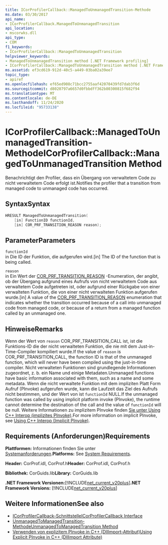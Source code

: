 ```yaml
---
title: ICorProfilerCallback::ManagedToUnmanagedTransition-Methode
ms.date: 03/30/2017
api_name:
- ICorProfilerCallback.ManagedToUnmanagedTransition
api_location:
- mscorwks.dll
api_type:
- COM
f1_keywords:
- ICorProfilerCallback::ManagedToUnmanagedTransition
helpviewer_keywords:
- ManagedToUnmanagedTransition method [.NET Framework profiling]
- ICorProfilerCallback::ManagedToUnmanagedTransition method [.NET Framework profiling]
ms.assetid: ef3cd619-912d-40c5-a449-03ba02a39ee7
topic_type:
- apiref
ms.openlocfilehash: ef65ed908c71bcc2755aaf42070439fd7dab3f6d
ms.sourcegitcommit: d8020797a6657d0fbbdff362b80300815f682f94
ms.translationtype: MT
ms.contentlocale: de-DE
ms.lasthandoff: 11/24/2020
ms.locfileid: "95733138"
---
```

# <a name="icorprofilercallbackmanagedtounmanagedtransition-method"></a><span data-ttu-id="d5bcc-102">ICorProfilerCallback::ManagedToUnmanagedTransition-Methode</span><span class="sxs-lookup"><span data-stu-id="d5bcc-102">ICorProfilerCallback::ManagedToUnmanagedTransition Method</span></span>

<span data-ttu-id="d5bcc-103">Benachrichtigt den Profiler, dass ein Übergang von verwaltetem Code zu nicht verwaltetem Code erfolgt ist.</span><span class="sxs-lookup"><span data-stu-id="d5bcc-103">Notifies the profiler that a transition from managed code to unmanaged code has occurred.</span></span>  
  
## <a name="syntax"></a><span data-ttu-id="d5bcc-104">Syntax</span><span class="sxs-lookup"><span data-stu-id="d5bcc-104">Syntax</span></span>  
  
```cpp  
HRESULT ManagedToUnmanagedTransition(  
    [in] FunctionID functionId,  
    [in] COR_PRF_TRANSITION_REASON reason);  
```  
  
## <a name="parameters"></a><span data-ttu-id="d5bcc-105">Parameter</span><span class="sxs-lookup"><span data-stu-id="d5bcc-105">Parameters</span></span>  

 `functionId`  
 <span data-ttu-id="d5bcc-106">in Die ID der Funktion, die aufgerufen wird.</span><span class="sxs-lookup"><span data-stu-id="d5bcc-106">[in] The ID of the function that is being called.</span></span>  
  
 `reason`  
 <span data-ttu-id="d5bcc-107">in Ein Wert der [COR_PRF_TRANSITION_REASON](cor-prf-transition-reason-enumeration.md) -Enumeration, der angibt, ob der Übergang aufgrund eines Aufrufs von nicht verwaltetem Code aus verwaltetem Code aufgetreten ist, oder aufgrund einer Rückgabe von einer verwalteten Funktion, die von einer nicht verwalteten Funktion aufgerufen wurde.</span><span class="sxs-lookup"><span data-stu-id="d5bcc-107">[in] A value of the [COR_PRF_TRANSITION_REASON](cor-prf-transition-reason-enumeration.md) enumeration that indicates whether the transition occurred because of a call into unmanaged code from managed code, or because of a return from a managed function called by an unmanaged one.</span></span>  
  
## <a name="remarks"></a><span data-ttu-id="d5bcc-108">Hinweise</span><span class="sxs-lookup"><span data-stu-id="d5bcc-108">Remarks</span></span>  

 <span data-ttu-id="d5bcc-109">Wenn der Wert von `reason` COR_PRF_TRANSITION_CALL ist, ist die Funktions-ID die der nicht verwalteten Funktion, die nie mit dem Just-in-Time-Compiler kompiliert wurde.</span><span class="sxs-lookup"><span data-stu-id="d5bcc-109">If the value of `reason` is COR_PRF_TRANSITION_CALL, the function ID is that of the unmanaged function, which will never have been compiled using the just-in-time compiler.</span></span> <span data-ttu-id="d5bcc-110">Nicht verwalteten Funktionen sind grundlegende Informationen zugeordnet, z. b. ein Name und einige Metadaten.</span><span class="sxs-lookup"><span data-stu-id="d5bcc-110">Unmanaged functions have basic information associated with them, such as a name and some metadata.</span></span> <span data-ttu-id="d5bcc-111">Wenn die nicht verwaltete Funktion mit dem impliziten Platt Form Aufruf (PInvoke) aufgerufen wurde, kann die Laufzeit das Ziel des Aufrufs nicht bestimmen, und der Wert von ist `functionId` NULL.</span><span class="sxs-lookup"><span data-stu-id="d5bcc-111">If the unmanaged function was called by using implicit platform invoke (PInvoke), the runtime cannot determine the destination of the call and the value of `functionId` will be null.</span></span> <span data-ttu-id="d5bcc-112">Weitere Informationen zu implizitem PInvoke finden [Sie unter Using C++ Interop (implizites PInvoke)](/cpp/dotnet/using-cpp-interop-implicit-pinvoke).</span><span class="sxs-lookup"><span data-stu-id="d5bcc-112">For more information on implicit PInvoke, see [Using C++ Interop (Implicit PInvoke)](/cpp/dotnet/using-cpp-interop-implicit-pinvoke).</span></span>  
  
## <a name="requirements"></a><span data-ttu-id="d5bcc-113">Requirements (Anforderungen)</span><span class="sxs-lookup"><span data-stu-id="d5bcc-113">Requirements</span></span>  

 <span data-ttu-id="d5bcc-114">**Plattformen:** Informationen finden Sie unter [Systemanforderungen](../../get-started/system-requirements.md).</span><span class="sxs-lookup"><span data-stu-id="d5bcc-114">**Platforms:** See [System Requirements](../../get-started/system-requirements.md).</span></span>  
  
 <span data-ttu-id="d5bcc-115">**Header:** CorProf.idl, CorProf.h</span><span class="sxs-lookup"><span data-stu-id="d5bcc-115">**Header:** CorProf.idl, CorProf.h</span></span>  
  
 <span data-ttu-id="d5bcc-116">**Bibliothek:** CorGuids.lib</span><span class="sxs-lookup"><span data-stu-id="d5bcc-116">**Library:** CorGuids.lib</span></span>  
  
 <span data-ttu-id="d5bcc-117">**.NET Framework Versionen:**[!INCLUDE[net_current_v20plus](../../../../includes/net-current-v20plus-md.md)]</span><span class="sxs-lookup"><span data-stu-id="d5bcc-117">**.NET Framework Versions:** [!INCLUDE[net_current_v20plus](../../../../includes/net-current-v20plus-md.md)]</span></span>  
  
## <a name="see-also"></a><span data-ttu-id="d5bcc-118">Weitere Informationen</span><span class="sxs-lookup"><span data-stu-id="d5bcc-118">See also</span></span>

- [<span data-ttu-id="d5bcc-119">ICorProfilerCallback-Schnittstelle</span><span class="sxs-lookup"><span data-stu-id="d5bcc-119">ICorProfilerCallback Interface</span></span>](icorprofilercallback-interface.md)
- [<span data-ttu-id="d5bcc-120">UnmanagedToManagedTransition-Methode</span><span class="sxs-lookup"><span data-stu-id="d5bcc-120">UnmanagedToManagedTransition Method</span></span>](icorprofilercallback-unmanagedtomanagedtransition-method.md)
- [<span data-ttu-id="d5bcc-121">Verwenden von explizitem PInvoke in C++ (DllImport-Attribut)</span><span class="sxs-lookup"><span data-stu-id="d5bcc-121">Using Explicit PInvoke in C++ (DllImport Attribute)</span></span>](/cpp/dotnet/using-explicit-pinvoke-in-cpp-dllimport-attribute)
